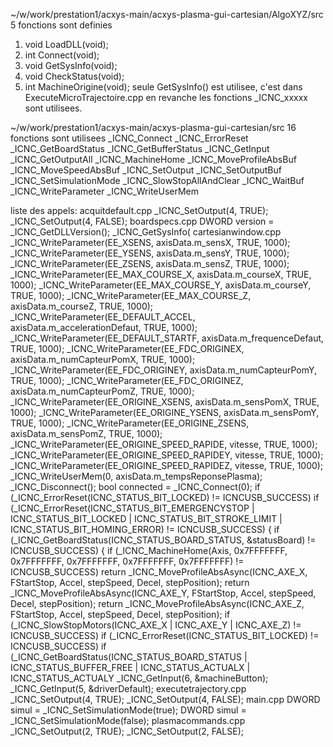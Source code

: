 ~/w/work/prestation1/acxys-main/acxys-plasma-gui-cartesian/AlgoXYZ/src
5 fonctions sont definies
1. void LoadDLL(void);
2. int Connect(void);
3. void GetSysInfo(void);
4. void CheckStatus(void);
5. int MachineOrigine(void);
seule GetSysInfo() est utilisee, c'est dans ExecuteMicroTrajectoire.cpp
en revanche les fonctions _ICNC_xxxxx sont utilisees.


~/w/work/prestation1/acxys-main/acxys-plasma-gui-cartesian/src
16 fonctions sont utilisees
_ICNC_Connect
_ICNC_ErrorReset
_ICNC_GetBoardStatus
_ICNC_GetBufferStatus
_ICNC_GetInput
_ICNC_GetOutputAll
_ICNC_MachineHome
_ICNC_MoveProfileAbsBuf
_ICNC_MoveSpeedAbsBuf
_ICNC_SetOutput
_ICNC_SetOutputBuf
_ICNC_SetSimulationMode
_ICNC_SlowStopAllAndClear
_ICNC_WaitBuf
_ICNC_WriteParameter
_ICNC_WriteUserMem


liste des appels:
acquitdefault.cpp
        _ICNC_SetOutput(4, TRUE);
                _ICNC_SetOutput(4, FALSE);
boardspecs.cpp
        DWORD version = _ICNC_GetDLLVersion();
        _ICNC_GetSysInfo(
cartesianwindow.cpp
                _ICNC_WriteParameter(EE_XSENS, axisData.m_sensX, TRUE, 1000);
                _ICNC_WriteParameter(EE_YSENS, axisData.m_sensY, TRUE, 1000);
                _ICNC_WriteParameter(EE_ZSENS, axisData.m_sensZ, TRUE, 1000);
                _ICNC_WriteParameter(EE_MAX_COURSE_X, axisData.m_courseX, TRUE, 1000);
                _ICNC_WriteParameter(EE_MAX_COURSE_Y, axisData.m_courseY, TRUE, 1000);
                _ICNC_WriteParameter(EE_MAX_COURSE_Z, axisData.m_courseZ, TRUE, 1000);
                _ICNC_WriteParameter(EE_DEFAULT_ACCEL, axisData.m_accelerationDefaut, TRUE, 1000);
                _ICNC_WriteParameter(EE_DEFAULT_STARTF, axisData.m_frequenceDefaut, TRUE, 1000);
                _ICNC_WriteParameter(EE_FDC_ORIGINEX, axisData.m_numCapteurPomX, TRUE, 1000);
                _ICNC_WriteParameter(EE_FDC_ORIGINEY, axisData.m_numCapteurPomY, TRUE, 1000);
                _ICNC_WriteParameter(EE_FDC_ORIGINEZ, axisData.m_numCapteurPomZ, TRUE, 1000);
                _ICNC_WriteParameter(EE_ORIGINE_XSENS, axisData.m_sensPomX, TRUE, 1000);
                _ICNC_WriteParameter(EE_ORIGINE_YSENS, axisData.m_sensPomY, TRUE, 1000);
                _ICNC_WriteParameter(EE_ORIGINE_ZSENS, axisData.m_sensPomZ, TRUE, 1000);
                        _ICNC_WriteParameter(EE_ORIGINE_SPEED_RAPIDE, vitesse, TRUE, 1000);
                        _ICNC_WriteParameter(EE_ORIGINE_SPEED_RAPIDEY, vitesse, TRUE, 1000);
                        _ICNC_WriteParameter(EE_ORIGINE_SPEED_RAPIDEZ, vitesse, TRUE, 1000);
                _ICNC_WriteUserMem(0, axisData.m_tempsReponsePlasma);
        _ICNC_Disconnect();
        bool connected = _ICNC_Connect(0);
        if (_ICNC_ErrorReset(ICNC_STATUS_BIT_LOCKED) != ICNCUSB_SUCCESS)
        if (_ICNC_ErrorReset(ICNC_STATUS_BIT_EMERGENCYSTOP | ICNC_STATUS_BIT_LOCKED | ICNC_STATUS_BIT_STROKE_LIMIT | ICNC_STATUS_BIT_HOMING_ERROR) != ICNCUSB_SUCCESS) {
        if (_ICNC_GetBoardStatus(ICNC_STATUS_BOARD_STATUS, &statusBoard) != ICNCUSB_SUCCESS) {
                if (_ICNC_MachineHome(Axis, 0x7FFFFFFF, 0x7FFFFFFF, 0x7FFFFFFF, 0x7FFFFFFF, 0x7FFFFFFF) != ICNCUSB_SUCCESS)
        return  _ICNC_MoveProfileAbsAsync(ICNC_AXE_X, FStartStop, Accel, stepSpeed, Decel, stepPosition);
        return  _ICNC_MoveProfileAbsAsync(ICNC_AXE_Y, FStartStop, Accel, stepSpeed, Decel, stepPosition);
        return  _ICNC_MoveProfileAbsAsync(ICNC_AXE_Z, FStartStop, Accel, stepSpeed, Decel, stepPosition);
        if (_ICNC_SlowStopMotors(ICNC_AXE_X | ICNC_AXE_Y | ICNC_AXE_Z) != ICNCUSB_SUCCESS)
                if (_ICNC_ErrorReset(ICNC_STATUS_BIT_LOCKED) != ICNCUSB_SUCCESS)
        if (_ICNC_GetBoardStatus(ICNC_STATUS_BOARD_STATUS | ICNC_STATUS_BUFFER_FREE | ICNC_STATUS_ACTUALX | ICNC_STATUS_ACTUALY
                _ICNC_GetInput(6, &machineButton);
                _ICNC_GetInput(5, &driverDefault);
executetrajectory.cpp
                _ICNC_SetOutput(4, TRUE);
                        _ICNC_SetOutput(4, FALSE);
main.cpp
        DWORD simul = _ICNC_SetSimulationMode(true);
        DWORD simul = _ICNC_SetSimulationMode(false);
plasmacommands.cpp
                _ICNC_SetOutput(2, TRUE);
                _ICNC_SetOutput(2, FALSE);
